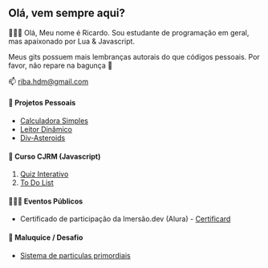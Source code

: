 ## Olá, vem sempre aqui?
🙋🏽‍♂️ Olá, Meu nome é Ricardo. Sou estudante de programação em geral, mas apaixonado por Lua & Javascript.

Meus gits possuem mais lembranças autorais do que códigos pessoais. Por favor, não repare na bagunça 👀

📫 riba.hdm@gmail.com

#### 📔 Projetos Pessoais
* [Calculadora Simples](https://bindwkill.github.io/calculadoraSimplesJS/)
* [Leitor Dinâmico](https://bindwkill.github.io/leitordinamicohtml/)
* [Div-Asteroids](https://bindwkill.github.io/div-asteroids/)

#### 📗 Curso CJRM (Javascript)
1. [Quiz Interativo](https://bindwkill.github.io/Quiz-Iterativo/)
2. [To Do List](https://bindwkill.github.io/todolist/)

#### 👨🏽‍💻 Eventos Públicos
* Certificado de participação da Imersão.dev (Alura) - [Certificard](https://bindwkill.github.io/CertificardAlura/)

#### 🧮 Maluquice / Desafio
* [Sistema de particulas primordiais](https://bindwkill.github.io/Primordial-Particle-System-with-JavaScript/)

<!---
- 👋 Hi, I’m @bindwkill
- 👀 I’m interested in ...
- 🌱 I’m currently learning ...
- 💞️ I’m looking to collaborate on ...
- 📫 How to reach me ...
bindwkill/bindwkill is a ✨ special ✨ repository because its `README.md` (this file) appears on your GitHub profile.
You can click the Preview link to take a look at your changes.
--->
